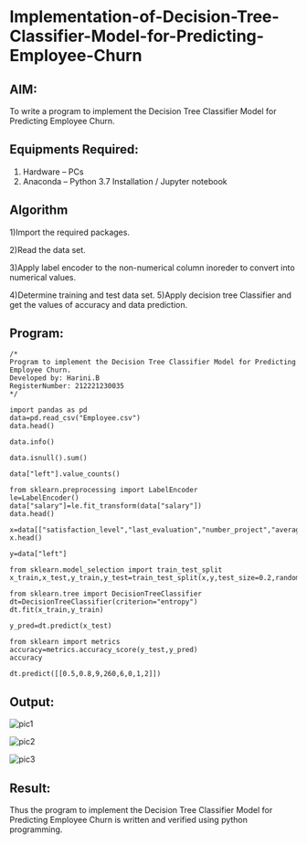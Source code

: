 # Implementation-of-Decision-Tree-Classifier-Model-for-Predicting-Employee-Churn

## AIM:
To write a program to implement the Decision Tree Classifier Model for Predicting Employee Churn.

## Equipments Required:
1. Hardware – PCs
2. Anaconda – Python 3.7 Installation / Jupyter notebook

## Algorithm
1)Import the required packages. 

2)Read the data set. 

3)Apply label encoder to the non-numerical column inoreder to convert into numerical values. 

4)Determine training and test data set. 5)Apply decision tree Classifier and get the values of accuracy and data prediction.

## Program:
```
/*
Program to implement the Decision Tree Classifier Model for Predicting Employee Churn.
Developed by: Harini.B
RegisterNumber: 212221230035
*/
```

```
import pandas as pd
data=pd.read_csv("Employee.csv")
data.head()

data.info()

data.isnull().sum()

data["left"].value_counts()

from sklearn.preprocessing import LabelEncoder
le=LabelEncoder()
data["salary"]=le.fit_transform(data["salary"])
data.head()

x=data[["satisfaction_level","last_evaluation","number_project","average_montly_hours","time_spend_company","Work_accident","promotion_last_5years","salary"]]
x.head()

y=data["left"]

from sklearn.model_selection import train_test_split
x_train,x_test,y_train,y_test=train_test_split(x,y,test_size=0.2,random_state=100)

from sklearn.tree import DecisionTreeClassifier
dt=DecisionTreeClassifier(criterion="entropy")
dt.fit(x_train,y_train)

y_pred=dt.predict(x_test)

from sklearn import metrics
accuracy=metrics.accuracy_score(y_test,y_pred)
accuracy

dt.predict([[0.5,0.8,9,260,6,0,1,2]])
```

## Output:
![pic1](https://github.com/HariniBaskar/Implementation-of-Decision-Tree-Classifier-Model-for-Predicting-Employee-Churn/assets/93427253/696b9b18-3f3e-4029-ad12-e80aafc2f35a)

![pic2](https://github.com/HariniBaskar/Implementation-of-Decision-Tree-Classifier-Model-for-Predicting-Employee-Churn/assets/93427253/dcb30ea3-6aa8-4cd1-9d46-84d245fe7d8f)

![pic3](https://github.com/HariniBaskar/Implementation-of-Decision-Tree-Classifier-Model-for-Predicting-Employee-Churn/assets/93427253/51d013f2-16fd-4a49-b023-0e9ee61f0256)

## Result:
Thus the program to implement the  Decision Tree Classifier Model for Predicting Employee Churn is written and verified using python programming.
